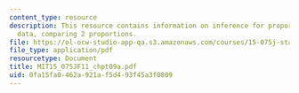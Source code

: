 ```yaml
---
content_type: resource
description: This resource contains information on inference for proportion and count
  data, comparing 2 proportions.
file: https://ol-ocw-studio-app-qa.s3.amazonaws.com/courses/15-075j-statistical-thinking-and-data-analysis-fall-2011/0fa15fa0462a921af5d493f45a3f0809_MIT15_075JF11_chpt09a.pdf
file_type: application/pdf
resourcetype: Document
title: MIT15_075JF11_chpt09a.pdf
uid: 0fa15fa0-462a-921a-f5d4-93f45a3f0809
---
```

